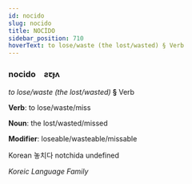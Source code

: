 ```yaml
---
id: nocido
slug: nocido
title: NOCİDO
sidebar_position: 710
hoverText: to lose/waste (the lost/wasted) § Verb
---
```


### nocido&emsp;<span kind="abugida">ƨꞇɟʌ</span>

*to lose/waste (the lost/wasted)* **§** Verb

**Verb**: to lose/waste/miss

**Noun**: the lost/wasted/missed

**Modifier**: loseable/wasteable/missable

Korean 놓치다 notchida undefined

*Koreic Language Family*